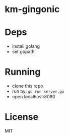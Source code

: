 # km-gingonic

# Deps
* install golang
* set gopath

# Running
* clone this repo
* run by: `go run server.go`
* open localhost:8080

# License
MIT
